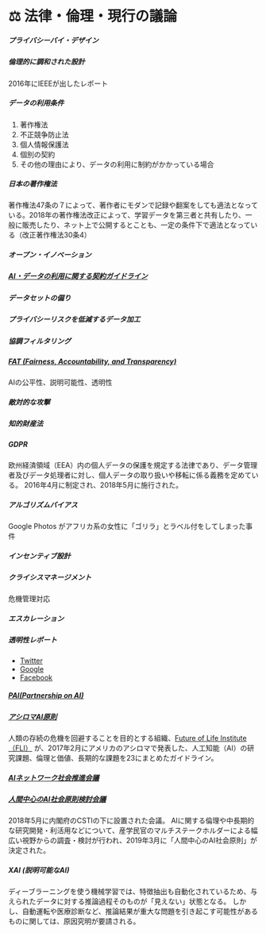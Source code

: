 # ⚖️ 法律・倫理・現行の議論

##### プライバシーバイ・デザイン

##### 倫理的に調和された設計
2016年にIEEEが出したレポート

##### データの利用条件
  1. 著作権法
  2. 不正競争防止法
  3. 個人情報保護法
  4. 個別の契約
  5. その他の理由により、データの利用に制約がかかっている場合

##### 日本の著作権法
著作権法47条の７によって、著作者にモダンで記録や翻案をしても適法となっている。2018年の著作権法改正によって、学習データを第三者と共有したり、一般に販売したり、ネット上で公開するとことも、一定の条件下で適法となっている（改正著作権法30条4）

##### オープン・イノベーション

##### [AI・データの利用に関する契約ガイドライン](https://www.meti.go.jp/press/2018/06/20180615001/20180615001.html)

##### データセットの偏り

##### プライバシーリスクを低減するデータ加工

##### 協調フィルタリング

##### [FAT (Fairness, Accountability, and Transparency)](https://www.fatml.org/)
AIの公平性、説明可能性、透明性

##### 敵対的な攻撃

##### 知的財産法

##### GDPR
欧州経済領域（EEA）内の個人データの保護を規定する法律であり、データ管理者及びデータ処理者に対し、個人データの取り扱いや移転に係る義務を定めている。
2016年4月に制定され、2018年5月に施行された。

##### アルゴリズムバイアス
Google Photos がアフリカ系の女性に「ゴリラ」とラベル付をしてしまった事件

##### インセンティブ設計

##### クライシスマネージメント  
危機管理対応

##### エスカレーション

##### 透明性レポート
  - [Twitter](https://transparency.twitter.com/ja.html)
  - [Google](https://transparencyreport.google.com/?hl=ja)
  - [Facebook](https://transparency.facebook.com/)

##### [PAI(Partnership on AI)](https://www.partnershiponai.org/)

##### [アシロマAI原則](https://futureoflife.org/ai-principles-japanese/)
人類の存続の危機を回避することを目的とする組織、[Future of Life Institute（FLI）](https://futureoflife.org/) が、2017年2月にアメリカのアシロマで発表した、人工知能（AI）の研究課題、倫理と価値、長期的な課題を23にまとめたガイドライン。

##### [AIネットワーク社会推進会議](https://www.soumu.go.jp/main_sosiki/kenkyu/ai_network/index.html)

##### [人間中心のAI社会原則検討会議](https://www8.cao.go.jp/cstp/tyousakai/humanai/index.html)
2018年5月に内閣府のCSTIの下に設置された会議。
AIに関する倫理や中長期的な研究開発・利活用などについて、産学民官のマルチステークホルダーによる幅広い視野からの調査・検討が行われ、2019年3月に「人間中心のAI社会原則」が決定された。

##### XAI (説明可能なAI)
ディーブラーニングを使う機械学習では、特徴抽出も自動化されているため、与えられたデータに対する推論過程そのものが「見えない」状態となる。
しかし、自動運転や医療診断など、推論結果が重大な問題を引き起こす可能性があるものに関しては、原因究明が要請される。
